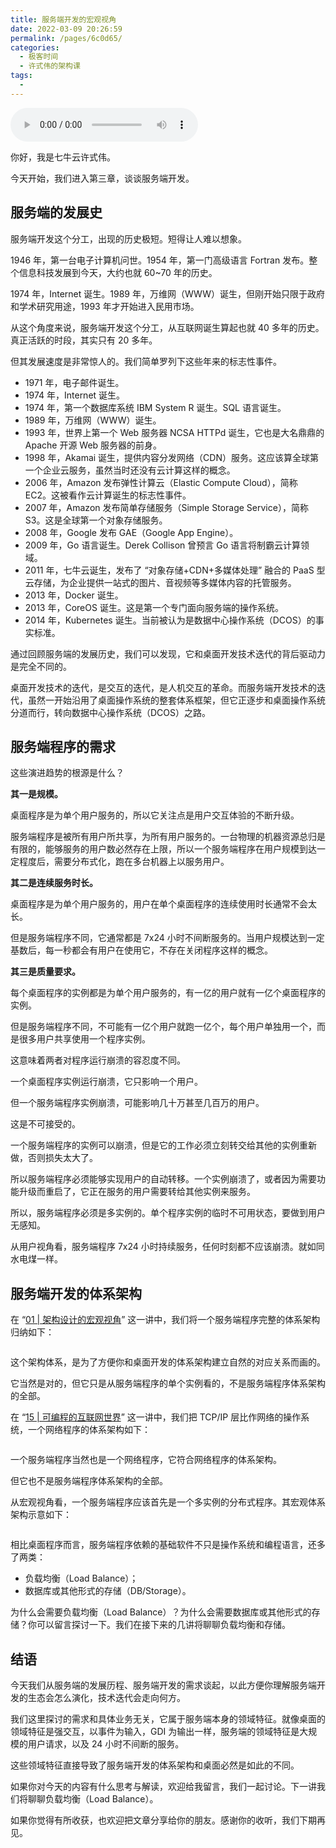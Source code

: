 ```yaml
---
title: 服务端开发的宏观视角
date: 2022-03-09 20:26:59
permalink: /pages/6c0d65/
categories:
  - 极客时间
  - 许式伟的架构课
tags:
  - 
---
```

<audio title="34.服务端开发的宏观视角" src="https://static001.geekbang.org/resource/audio/b2/de/b22d56c2e59ed1dcfcf606902fb9e0de.mp3" controls="controls"></audio> 
<p>你好，我是七牛云许式伟。</p><p>今天开始，我们进入第三章，谈谈服务端开发。</p><h2>服务端的发展史</h2><p>服务端开发这个分工，出现的历史极短。短得让人难以想象。</p><p>1946 年，第一台电子计算机问世。1954 年，第一门高级语言 Fortran 发布。整个信息科技发展到今天，大约也就 60~70 年的历史。</p><p>1974 年，Internet 诞生。1989 年，万维网（WWW）诞生，但刚开始只限于政府和学术研究用途，1993 年才开始进入民用市场。</p><p>从这个角度来说，服务端开发这个分工，从互联网诞生算起也就 40 多年的历史。真正活跃的时段，其实只有 20 多年。</p><p>但其发展速度是非常惊人的。我们简单罗列下这些年来的标志性事件。</p><ul>
<li>1971 年，电子邮件诞生。</li>
<li>1974 年，Internet 诞生。</li>
<li>1974 年，第一个数据库系统 IBM System R 诞生。SQL 语言诞生。</li>
<li>1989 年，万维网（WWW）诞生。</li>
<li>1993 年，世界上第一个 Web 服务器 NCSA HTTPd 诞生，它也是大名鼎鼎的 Apache 开源 Web 服务器的前身。</li>
<li>1998 年，Akamai 诞生，提供内容分发网络（CDN）服务。这应该算全球第一个企业云服务，虽然当时还没有云计算这样的概念。</li>
<li>2006 年，Amazon 发布弹性计算云（Elastic Compute Cloud），简称 EC2。这被看作云计算诞生的标志性事件。</li>
<li>2007 年，Amazon 发布简单存储服务（Simple Storage Service），简称 S3。这是全球第一个对象存储服务。</li>
<li>2008 年，Google 发布 GAE（Google App Engine）。</li>
<li>2009 年，Go 语言诞生。Derek Collison 曾预言 Go 语言将制霸云计算领域。</li>
<li>2011 年，七牛云诞生，发布了 “对象存储+CDN+多媒体处理” 融合的 PaaS 型云存储，为企业提供一站式的图片、音视频等多媒体内容的托管服务。</li>
<li>2013 年，Docker 诞生。</li>
<li>2013 年，CoreOS 诞生。这是第一个专门面向服务端的操作系统。</li>
<li>2014 年，Kubernetes 诞生。当前被认为是数据中心操作系统（DCOS）的事实标准。</li>
</ul><!-- [[[read_end]]] --><p>通过回顾服务端的发展历史，我们可以发现，它和桌面开发技术迭代的背后驱动力是完全不同的。</p><p>桌面开发技术的迭代，是交互的迭代，是人机交互的革命。而服务端开发技术的迭代，虽然一开始沿用了桌面操作系统的整套体系框架，但它正逐步和桌面操作系统分道而行，转向数据中心操作系统（DCOS）之路。</p><h2>服务端程序的需求</h2><p>这些演进趋势的根源是什么？</p><p><strong>其一是规模。</strong></p><p>桌面程序是为单个用户服务的，所以它关注点是用户交互体验的不断升级。</p><p>服务端程序是被所有用户所共享，为所有用户服务的。一台物理的机器资源总归是有限的，能够服务的用户数必然存在上限，所以一个服务端程序在用户规模到达一定程度后，需要分布式化，跑在多台机器上以服务用户。</p><p><strong>其二是连续服务时长。</strong></p><p>桌面程序是为单个用户服务的，用户在单个桌面程序的连续使用时长通常不会太长。</p><p>但是服务端程序不同，它通常都是 7x24 小时不间断服务的。当用户规模达到一定基数后，每一秒都会有用户在使用它，不存在关闭程序这样的概念。</p><p><strong>其三是质量要求。</strong></p><p>每个桌面程序的实例都是为单个用户服务的，有一亿的用户就有一亿个桌面程序的实例。</p><p>但是服务端程序不同，不可能有一亿个用户就跑一亿个，每个用户单独用一个，而是很多用户共享使用一个程序实例。</p><p>这意味着两者对程序运行崩溃的容忍度不同。</p><p>一个桌面程序实例运行崩溃，它只影响一个用户。</p><p>但一个服务端程序实例崩溃，可能影响几十万甚至几百万的用户。</p><p>这是不可接受的。</p><p>一个服务端程序的实例可以崩溃，但是它的工作必须立刻转交给其他的实例重新做，否则损失太大了。</p><p>所以服务端程序必须能够实现用户的自动转移。一个实例崩溃了，或者因为需要功能升级而重启了，它正在服务的用户需要转给其他实例来服务。</p><p>所以，服务端程序必须是多实例的。单个程序实例的临时不可用状态，要做到用户无感知。</p><p>从用户视角看，服务端程序 7x24 小时持续服务，任何时刻都不应该崩溃。就如同水电煤一样。</p><h2>服务端开发的体系架构</h2><p>在 “<a href="https://time.geekbang.org/column/article/90170">01 | 架构设计的宏观视角</a>” 这一讲中，我们将一个服务端程序完整的体系架构归纳如下：</p><p><img src="https://static001.geekbang.org/resource/image/55/37/5553453858eb86bf88a5623255f20037.png" alt=""></p><p>这个架构体系，是为了方便你和桌面开发的体系架构建立自然的对应关系而画的。</p><p>它当然是对的，但它只是从服务端程序的单个实例看的，不是服务端程序体系架构的全部。</p><p>在 “<a href="https://time.geekbang.org/column/article/99184">15 | 可编程的互联网世界</a>” 这一讲中，我们把 TCP/IP 层比作网络的操作系统，一个网络程序的体系架构如下：</p><p><img src="https://static001.geekbang.org/resource/image/27/35/272a1a5319c226fc6472bb4f5f256c35.png" alt=""></p><p>一个服务端程序当然也是一个网络程序，它符合网络程序的体系架构。</p><p>但它也不是服务端程序体系架构的全部。</p><p>从宏观视角看，一个服务端程序应该首先是一个多实例的分布式程序。其宏观体系架构示意如下：</p><p><img src="https://static001.geekbang.org/resource/image/89/82/895dbf7e39fb562215e0176ca4aad382.png" alt=""></p><p>相比桌面程序而言，服务端程序依赖的基础软件不只是操作系统和编程语言，还多了两类：</p><ul>
<li>负载均衡（Load Balance）；</li>
<li>数据库或其他形式的存储（DB/Storage）。</li>
</ul><p>为什么会需要负载均衡（Load Balance）？为什么会需要数据库或其他形式的存储？你可以留言探讨一下。我们在接下来的几讲将聊聊负载均衡和存储。</p><h2>结语</h2><p>今天我们从服务端的发展历程、服务端开发的需求谈起，以此方便你理解服务端开发的生态会怎么演化，技术迭代会走向何方。</p><p>我们这里探讨的需求和具体业务无关，它属于服务端本身的领域特征。就像桌面的领域特征是强交互，以事件为输入，GDI 为输出一样，服务端的领域特征是大规模的用户请求，以及 24 小时不间断的服务。</p><p>这些领域特征直接导致了服务端开发的体系架构和桌面必然是如此的不同。</p><p>如果你对今天的内容有什么思考与解读，欢迎给我留言，我们一起讨论。下一讲我们将聊聊负载均衡（Load Balance）。</p><p>如果你觉得有所收获，也欢迎把文章分享给你的朋友。感谢你的收听，我们下期再见。</p>